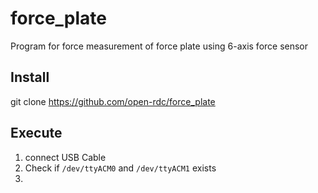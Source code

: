 # force_plate  

Program for force measurement of force plate using 6-axis force sensor  




## Install  

git clone https://github.com/open-rdc/force_plate  

## Execute  

1) connect USB Cable  
2) Check if `/dev/ttyACM0` and `/dev/ttyACM1` exists
3) 
